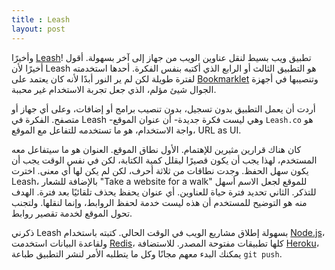 ```yaml
---
title : Leash
layout: post
---
```

وأخيرًا [Leash][leash]! تطبيق ويب بسيط لنقل عناوين الويب من جهاز إلى آخر بسهولة. أقول أخيرًا لأن Leash هو التطبيق الثالث أو الرابع الذي أكتبه بنفس الفكرة. أحدها استخدمته لفترة طويلة لكن لم ير النور أبدًا لأنه كان يعتمد على [Bookmarklet][bm] وتنصيبها في أجهزة الجوال شيئ مؤلم، الذي جعل تجربة الاستخدام غير محببة.

 أردت أن يعمل التطبيق بدون تسجيل، بدون تنصيب برامج أو إضافات، وعلى أي جهاز أو متصفح. الفكرة في Leash -وهي ليست فكرة جديدة- أن عنوان الموقع `Leash.co` هو واجة الاستخدام،   هو ما تستخدمه للتفاعل مع الموقع، URL as UI.

كان هناك قرارين مثيرين للإهتمام. الأول نطاق الموقع. العنوان هو ما سيتفاعل معه المستخدم، لهذا يجب أن يكون قصيرًا ليقلل كمية الكتابة، لكن في نفس الوقت يجب أن يكون سهل الحفظ. وجدت نطاقات من ثلاثة أحرف، لكن لم يكن لها أي معنى. اخترت Leash، بالإضافة للشعار  "Take a website for a walk" للموقع لجعل الاسم أسهل للتذكر. الثاني تحديد فترة حياة للعناوين. أي عنوان يحفظ يحذف تلقائيًا بعد فترة. الهدف منه هو التوضيح للمستخدم أن هذه ليست خدمة لحفظ الروابط، وإنما لنقلها. ولتجنب تحول الموقع لخدمة تقصير روابط.

 ذكرني Leash بسهولة إطلاق مشاريع الويب في الوقت الحالي. كتبته باستخدام [Node.js][node]، ولقاعدة البيانات استخدمت [Redis][redis]، كلها تطبيقات مفتوحة المصدر. للاستضافة [Heroku][heroku]، يمكنك البدء معهم مجانًا وكل ما يتطلبه الأمر لنشر التطبيق طباعة `git push`.

[leash]: http://leash.co
[bm]: http://en.wikipedia.org/wiki/Bookmarklet
[node]: http://nodejs.org/
[redis]: http://redis.io/
[heroku]: http://heroku.com
